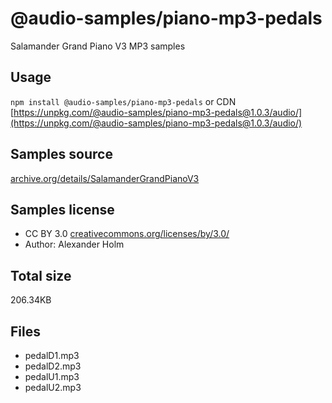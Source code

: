 # @audio-samples/piano-mp3-pedals

Salamander Grand Piano V3 MP3 samples

## Usage

`npm install @audio-samples/piano-mp3-pedals` or CDN [https://unpkg.com/@audio-samples/piano-mp3-pedals@1.0.3/audio/](https://unpkg.com/@audio-samples/piano-mp3-pedals@1.0.3/audio/)

## Samples source

[archive.org/details/SalamanderGrandPianoV3](https://archive.org/details/SalamanderGrandPianoV3)

## Samples license

- CC BY 3.0 [creativecommons.org/licenses/by/3.0/](http://creativecommons.org/licenses/by/3.0/)
- Author: Alexander Holm 

## Total size

206.34KB

## Files

- pedalD1.mp3
- pedalD2.mp3
- pedalU1.mp3
- pedalU2.mp3